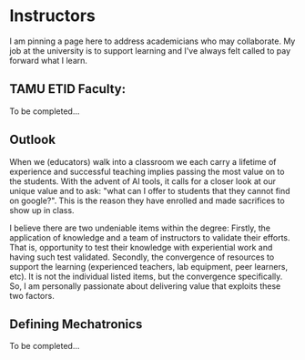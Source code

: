 # Instructors

I am pinning a page here to address academicians who may collaborate. My job at the university is to support learning and I've always felt called to pay forward what I learn.

## TAMU ETID Faculty:

To be completed...

## Outlook

When we (educators) walk into a classroom we each carry a lifetime of experience and successful teaching implies passing the most value on to the students.  With the advent of AI tools, it calls for a closer look at our unique value and to ask: "what can I offer to students that they cannot find on google?".  This is the reason they have enrolled and made sacrifices to show up in class.  

I believe there are two undeniable items within the degree: Firstly, the application of knowledge and a team of instructors to validate their efforts.  That is, opportunity to test their knowledge with experiential work and having such test validated. Secondly, the convergence of resources to support the learning (experienced teachers, lab equipment, peer learners, etc).  It is not the individual listed items, but the convergence specifically.  So, I am personally passionate about delivering value that exploits these two factors.


## Defining Mechatronics

To be completed...
